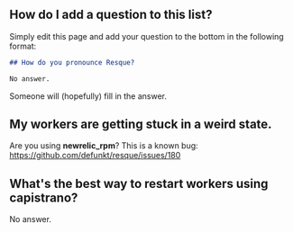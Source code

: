 ## How do I add a question to this list?

Simply edit this page and add your question to the bottom in the following format:

``` markdown
## How do you pronounce Resque?

No answer.
```

Someone will (hopefully) fill in the answer.

## My workers are getting stuck in a weird state.

Are you using **newrelic_rpm**? This is a known bug: <https://github.com/defunkt/resque/issues/180>

## What's the best way to restart workers using capistrano?

No answer.